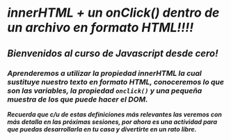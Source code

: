 # **_innerHTML + un onClick() dentro de un archivo en formato HTML!!!!_**

## **_Bienvenidos al curso de Javascript desde cero!_**

### **_Aprenderemos a utilizar la propiedad innerHTML la cual sustituye nuestro texto en formato HTML, conoceremos lo que son las variables, la propiedad ```onclick()``` y una pequeña muestra de los que puede hacer el DOM._**

**_Recuerda que c/u de estas definiciones más relevantes las veremos con más detalla en las próximas sesiones, por ahora es una actividad para que puedas desarrollarla en tu casa y divertirte en un rato libre._**

